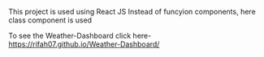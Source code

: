 This project is used using React JS
Instead of funcyion components, here class component is used

To see the Weather-Dashboard click here- https://rifah07.github.io/Weather-Dashboard/